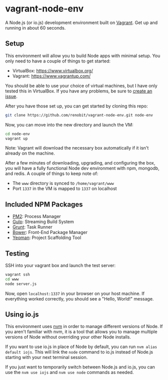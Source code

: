 # vagrant-node-env

A Node.js (or io.js) development environment built on [Vagrant](https://www.vagrantup.com/). Get up and running in about 60 seconds.

## Setup

This environment will allow you to build Node apps with minimal setup. You only need to have a couple of things to get started:

- VirtualBox: https://www.virtualbox.org/
- Vagrant:    https://www.vagrantup.com/

You should be able to use your choice of virtual machines, but I have only tested this in VirtualBox. If you have any problems, be sure to [create an issue](https://github.com/renobit/vagrant-node-env/issues).

After you have those set up, you can get started by cloning this repo:

```bash
git clone https://github.com/renobit/vagrant-node-env.git node-env
```

Now, you can move into the new directory and launch the VM:

```bash
cd node-env
vagrant up
```

Note: Vagrant will download the necessary box automatically if it isn't already on the machine.

After a few minutes of downloading, upgrading, and configuring the box, you will have a fully functional Node dev environment with npm, mongodb, and redis. A couple of things to keep note of:

- The ```www``` directory is synced to ```/home/vagrant/www```
- Port ```1337``` in the VM is mapped to ```1337``` on localhost

## Included NPM Packages

- [PM2](https://github.com/Unitech/pm2): Process Manager
- [Gulp](http://gulpjs.com/): Streaming Build System
- [Grunt](http://gruntjs.com/): Task Runner
- [Bower](http://bower.io/): Front-End Package Manager
- [Yeoman](http://yeoman.io/): Project Scaffolding Tool

## Testing

SSH into your vagrant box and launch the test server:

```bash
vagrant ssh
cd www
node server.js
```

Now, open ```localhost:1337``` in your browser on your host machine. If everything worked correctly, you should see a "Hello, World!" message.

## Using io.js

This environment uses [nvm](https://github.com/creationix/nvm) in order to manage different versions of Node. If you aren't familiar with nvm, it is a tool that allows you to manage multiple versions of Node without overriding your other Node installs.

If you want to use io.js in place of Node by default, you can run ```nvm alias default iojs```. This will link the ```node``` command to io.js instead of Node.js starting with your next terminal session.

If you just want to temporarily switch between Node.js and io.js, you can use the ```nvm use iojs``` and ```nvm use node``` commands as needed.
